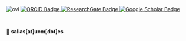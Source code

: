 <img src="https://github-readme-stats.vercel.app/api/top-langs?username=SergioAlias&show_icons=true&locale=en&layout=compact&theme=chartreuse-dark&exclude_repo=MUBBC" alt="ovi" />



  <a href="https://orcid.org/0000-0002-2928-4890">
    <img src="https://img.shields.io/badge/ORCID-green?style=for-the-badge&logo=orcid&logoColor=white" alt="ORCID Badge"/>
  </a>
  
  <a href="https://www.researchgate.net/profile/Sergio-Alias-Segura">
    <img src="https://img.shields.io/badge/ResearchGate-black?style=for-the-badge&logo=researchgate&logoColor=white" alt="ResearchGate Badge"/>
  </a>
  
  <a href="https://scholar.google.es/citations?user=cbMisY4AAAAJ">
    <img src="https://img.shields.io/badge/Google Scholar-white?style=for-the-badge&logo=googlescholar&logoColor=blue" alt="Google Scholar Badge"/>
  </a>

<pre>

</pre>

📩 **salias[at]ucm[dot]es**

<!---
SergioAlias/SergioAlias is a ✨ special ✨ repository because its `README.md` (this file) appears on your GitHub profile.
You can click the Preview link to take a look at your changes.
--->

